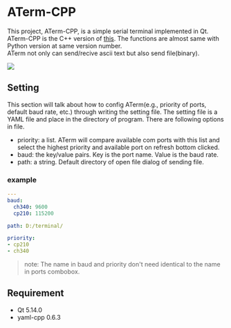 # ATerm-CPP
This project, ATerm-CPP, is a simple serial terminal implemented in Qt. \
ATerm-CPP is the C++ version of [this](https://github.com/y252328/ATerm). The functions are almost same with Python version at same version number.\
ATerm not only can send/recive ascii text but also send file(binary).

![](https://i.imgur.com/iVVejkq.png)

## Setting
This section will talk about how to config ATerm(e.g., priority of ports, default baud rate, etc.) through writing the setting file.
The setting file is a YAML file and place in the directory of program. There are following options in file.
* priority: a list. ATerm will compare available com ports with this list and select the highest priority and available port on refresh bottom clicked.
* baud: the key/value pairs. Key is the port name. Value is the baud rate.
* path: a string. Default directory of open file dialog of sending file.

### example
```yaml
---
baud:
  ch340: 9600
  cp210: 115200

path: D:/terminal/

priority:
- cp210
- ch340
```

> note: The name in baud and priority don't need identical to the name in ports combobox.

## Requirement
* Qt 5.14.0
* yaml-cpp 0.6.3